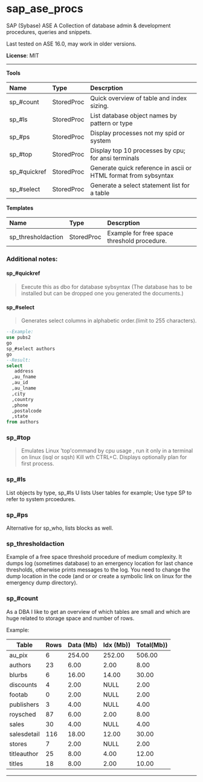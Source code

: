 # sap_ase_procs
SAP (Sybase) ASE  A Collection of database admin &amp; development  procedures, queries and snippets.

Last tested on ASE 16.0, may work in older versions.


**License**: MIT

---


**Tools**

|   Name         |  Type         | Descrption       |
| :------------- |:------------  | :-----------------|
| sp_#count      | StoredProc    | Quick overview of table and index sizing. |
| sp_#ls         | StoredProc    | List database object names by pattern or type|
| sp_#ps         | StoredProc    | Display processes not my spid or system |
| sp_#top        | StoredProc    | Display top 10 processes by cpu; for ansi terminals |
| sp_#quickref   | StoredProc    | Generate quick reference in ascii or HTML format from sybsyntax|
| sp_#select     | StoredProc    | Generate a select statement list for a table |


**Templates**

|   Name         |  Type         | Descrption       |
| :------------- |:------------  | :-----------------|
| sp_thresholdaction| StoredProc | Example for free space threshold procedure.|


### Additional notes:

#### sp_#quickref

  > Execute this as dbo for database sybsyntax (The database has to be installed but can be dropped one you generated the documents.)

#### sp_#select
  > Generates select columns in alphabetic order.(limit to 255 characters).

```sql
--Example:
use pubs2
go
sp_#select authors
go
--Result:
select
   address
  ,au_fname
  ,au_id
  ,au_lname
  ,city
  ,country
  ,phone
  ,postalcode
  ,state
from authors

```


### sp_#top
>Emulates Linux 'top'command by cpu usage , run it only in a terminal on linux (isql or sqsh) Kill wth CTRL+C.
>Displays optionally plan for first process.


### sp_#ls

List objects by type, sp_#ls U lists User tables for example;
Use type SP to refer to system prcoedures.


### sp_#ps

Alternative for sp_who, lists blocks as well.


### sp_thresholdaction
Example of a free space threshold procedure of medium complexity.
It dumps log (sometimes database)  to an emergency location for last chance thresholds, otherwise prints messages to the log.
You need to change the dump location in the code (and or or create a symbolic link on linux for the emergency dump directory).

### sp_#count

As a DBA  I like  to get  an overview of which tables are small and which are huge related to storage space and number of rows.


Example:

|Table                         |Rows                                     |Data (Mb)|Idx  (Mb))|Total(Mb))
|------------------------------|-----------------------------------------|---------|----------|----------
|au_pix                        |                                        6|  254.00 |  252.00  |  506.00  
|authors                       |                                       23|    6.00 |    2.00  |    8.00  
|blurbs                        |                                        6|   16.00 |   14.00  |   30.00  
|discounts                     |                                        4|    2.00 |NULL      |    2.00  
|footab                        |                                        0|    2.00 |NULL      |    2.00  
|publishers                    |                                        3|    4.00 |NULL      |    4.00  
|roysched                      |                                       87|    6.00 |    2.00  |    8.00  
|sales                         |                                       30|    4.00 |NULL      |    4.00  
|salesdetail                   |                                      116|   18.00 |   12.00  |   30.00  
|stores                        |                                        7|    2.00 |NULL      |    2.00  
|titleauthor                   |                                       25|    8.00 |    4.00  |   12.00  
|titles                        |                                       18|    8.00 |    2.00  |   10.00  


---
